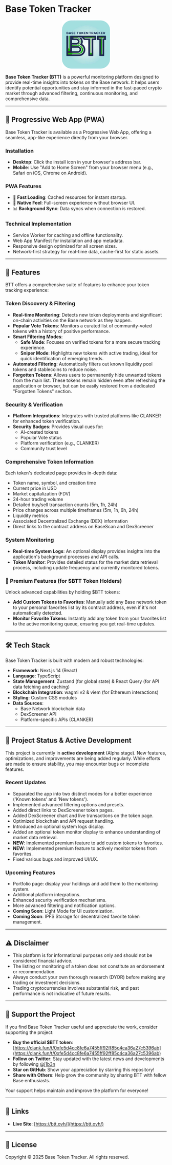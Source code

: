 # Base Token Tracker

<p align="center">
  <img src="https://raw.githubusercontent.com/j1b3n/btt/main/public/logo.png" alt="Base Token Tracker Logo" width="150"/>
</p>

**Base Token Tracker (BTT)** is a powerful monitoring platform designed to provide real-time insights into tokens on the Base network. It helps users identify potential opportunities and stay informed in the fast-paced crypto market through advanced filtering, continuous monitoring, and comprehensive data.

---

## 📱 Progressive Web App (PWA)

Base Token Tracker is available as a Progressive Web App, offering a seamless, app-like experience directly from your browser.

### Installation
- **Desktop**: Click the install icon in your browser's address bar.
- **Mobile**: Use "Add to Home Screen" from your browser menu (e.g., Safari on iOS, Chrome on Android).

### PWA Features
- 🚀 **Fast Loading**: Cached resources for instant startup.
- 📱 **Native Feel**: Full-screen experience without browser UI.
- 📊 **Background Sync**: Data syncs when connection is restored.

### Technical Implementation
- Service Worker for caching and offline functionality.
- Web App Manifest for installation and app metadata.
- Responsive design optimized for all screen sizes.
- Network-first strategy for real-time data, cache-first for static assets.

---

## 🌟 Features

BTT offers a comprehensive suite of features to enhance your token tracking experience:

### Token Discovery & Filtering
*   **Real-time Monitoring**: Detects new token deployments and significant on-chain activities on the Base network as they happen.
*   **Popular Vote Tokens**: Monitors a curated list of community-voted tokens with a history of positive performance.
*   **Smart Filtering Modes**:
    *   **Safe Mode**: Focuses on verified tokens for a more secure tracking experience.
    *   **Sniper Mode**: Highlights new tokens with active trading, ideal for quick identification of emerging trends.
*   **Automated Filtering**: Automatically filters out known liquidity pool tokens and stablecoins to reduce noise.
*   **Forgotten Tokens**: Allows users to permanently hide unwanted tokens from the main list. These tokens remain hidden even after refreshing the application or browser, but can be easily restored from a dedicated "Forgotten Tokens" section.

### Security & Verification
*   **Platform Integrations**: Integrates with trusted platforms like CLANKER for enhanced token verification.
*   **Security Badges**: Provides visual cues for:
    *   AI-created tokens
    *   Popular Vote status
    *   Platform verification (e.g., CLANKER)
    *   Community trust level

### Comprehensive Token Information
Each token's dedicated page provides in-depth data:
*   Token name, symbol, and creation time
*   Current price in USD
*   Market capitalization (FDV)
*   24-hour trading volume
*   Detailed buy/sell transaction counts (5m, 1h, 24h)
*   Price changes across multiple timeframes (5m, 1h, 6h, 24h)
*   Liquidity metrics
*   Associated Decentralized Exchange (DEX) information
*   Direct links to the contract address on BaseScan and DexScreener

### System Monitoring
*   **Real-time System Logs**: An optional display provides insights into the application's background processes and API calls.
*   **Token Monitor**: Provides detailed status for the market data retrieval process, including update frequency and currently monitored tokens.

### 💎 Premium Features (for $BTT Token Holders)
Unlock advanced capabilities by holding $BTT tokens:
*   **Add Custom Tokens to Favorites**: Manually add any Base network token to your personal favorites list by its contract address, even if it's not automatically detected.
*   **Monitor Favorite Tokens**: Instantly add any token from your favorites list to the active monitoring queue, ensuring you get real-time updates.

---

## 🛠️ Tech Stack

Base Token Tracker is built with modern and robust technologies:

*   **Framework**: Next.js 14 (React)
*   **Language**: TypeScript
*   **State Management**: Zustand (for global state) & React Query (for API data fetching and caching)
*   **Blockchain Integration**: wagmi v2 & viem (for Ethereum interactions)
*   **Styling**: Custom CSS modules
*   **Data Sources**:
    *   Base Network blockchain data
    *   DexScreener API
    *   Platform-specific APIs (CLANKER)

---

## 🚧 Project Status & Active Development

This project is currently in **active development** (Alpha stage). New features, optimizations, and improvements are being added regularly. While efforts are made to ensure stability, you may encounter bugs or incomplete features.

### Recent Updates
*   Separated the app into two distinct modes for a better experience ('Known tokens' and 'New tokens').
*   Implemented advanced filtering options and presets.
*   Added direct links to DexScreener token pages.
*   Added DexScreener chart and live transactions on the token page.
*   Optimized blockchain and API request handling.
*   Introduced an optional system logs display.
*   Added an optional token monitor display to enhance understanding of market data retrieval.
*   **NEW**: Implemented premium feature to add custom tokens to favorites.
*   **NEW**: Implemented premium feature to actively monitor tokens from favorites.
*   Fixed various bugs and improved UI/UX.

### Upcoming Features
*   Portfolio page: display your holdings and add them to the monitoring system.
*   Additional platform integrations.
*   Enhanced security verification mechanisms.
*   More advanced filtering and notification options.
*   **Coming Soon**: Light Mode for UI customization.
*   **Coming Soon**: IPFS Storage for decentralized favorite token management.

---

## ⚠️ Disclaimer

*   This platform is for informational purposes only and should not be considered financial advice.
*   The listing or monitoring of a token does not constitute an endorsement or recommendation.
*   Always conduct your own thorough research (DYOR) before making any trading or investment decisions.
*   Trading cryptocurrencies involves substantial risk, and past performance is not indicative of future results.

---

## 💖 Support the Project

If you find Base Token Tracker useful and appreciate the work, consider supporting the project:

*   **Buy the official $BTT token**: [https://clank.fun/t/0xfe5d4cc8fe6a7455ff92ff85c4ca36a27c5396ab](https://clank.fun/t/0xfe5d4cc8fe6a7455ff92ff85c4ca36a27c5396ab)
*   **Follow on Twitter**: Stay updated with the latest news and developments by following [@j1b3n](https://x.com/j1b3n)
*   **Star on GitHub**: Show your appreciation by starring this repository!
*   **Share with Others**: Help grow the community by sharing BTT with fellow Base enthusiasts.

Your support helps maintain and improve the platform for everyone!

---

## 🔗 Links

*   **Live Site**: [https://btt.ovh/](https://btt.ovh/)

---

## 📄 License

Copyright © 2025 Base Token Tracker. All rights reserved.
